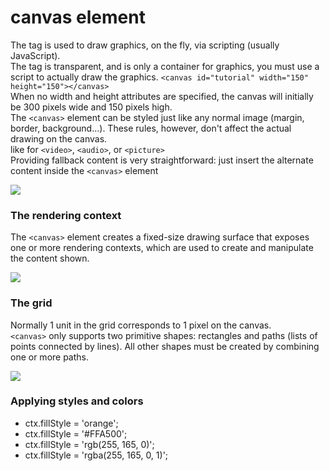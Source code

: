 # canvas element 

The <canvas> tag is used to draw graphics, on the fly, via scripting (usually JavaScript).
<br>The <canvas> tag is transparent, and is only a container for graphics, you must use a script to actually draw the graphics.
`<canvas id="tutorial" width="150" height="150"></canvas>`
<br> When no width and height attributes are specified, the canvas will initially be 300 pixels wide and 150 pixels high.
<br> The `<canvas>` element can be styled just like any normal image (margin, border, background…). These rules, however, don't affect the actual drawing on the canvas. 
<br> like for `<video>`, `<audio>`, or `<picture>`
<br> Providing fallback content is very straightforward: just insert the alternate content inside the `<canvas>` element


<img src = "https://miro.medium.com/max/1006/0*V1G6ajUNd5s2Rqy4">

### The rendering context
The `<canvas>` element creates a fixed-size drawing surface that exposes one or more rendering contexts, which are used to create and manipulate the content shown.

<img src = "https://www.wikitechy.com/step-by-step-html-tutorials/img/html-images/code-explanation-canvas-tag-in-html.png">
  
  
  ### The grid
  Normally 1 unit in the grid corresponds to 1 pixel on the canvas.<br>
  `<canvas>` only supports two primitive shapes: rectangles and paths (lists of points connected by lines). All other shapes must be created by combining one or more paths.
  <br>
  
  <img src = "https://miro.medium.com/max/1400/1*RFW4A8MDdRx8LHNKryqoRQ.png">
  
  
  ### Applying styles and colors
  
  * ctx.fillStyle = 'orange';
* ctx.fillStyle = '#FFA500';
* ctx.fillStyle = 'rgb(255, 165, 0)';
* ctx.fillStyle = 'rgba(255, 165, 0, 1)';
